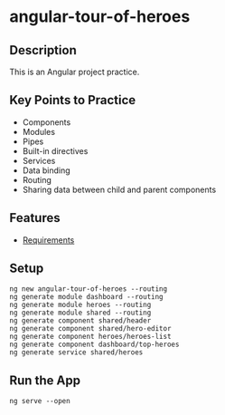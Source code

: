 # angular-tour-of-heroes

## Description
This is an Angular project practice.

## Key Points to Practice
- Components
- Modules
- Pipes
- Built-in directives
- Services
- Data binding
- Routing
- Sharing data between child and parent components

## Features
- [Requirements](https://angular.io/tutorial)

## Setup
```
ng new angular-tour-of-heroes --routing
ng generate module dashboard --routing
ng generate module heroes --routing
ng generate module shared --routing
ng generate component shared/header
ng generate component shared/hero-editor
ng generate component heroes/heroes-list
ng generate component dashboard/top-heroes
ng generate service shared/heroes
```

## Run the App
`ng serve --open`